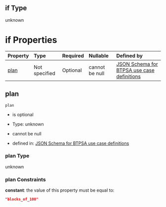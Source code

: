 ## if Type

unknown

# if Properties

| Property      | Type          | Required | Nullable       | Defined by                                                                                                                                                                                                                                    |
| :------------ | :------------ | :------- | :------------- | :-------------------------------------------------------------------------------------------------------------------------------------------------------------------------------------------------------------------------------------------- |
| [plan](#plan) | Not specified | Optional | cannot be null | [JSON Schema for BTPSA use case definitions](btpsa-usecase-properties-services-items-allof-1-then-allof-115-then-allof-0-if-properties-plan.md "undefined#/properties/services/items/allOf/1/then/allOf/115/then/allOf/0/if/properties/plan") |

## plan



`plan`

*   is optional

*   Type: unknown

*   cannot be null

*   defined in: [JSON Schema for BTPSA use case definitions](btpsa-usecase-properties-services-items-allof-1-then-allof-115-then-allof-0-if-properties-plan.md "undefined#/properties/services/items/allOf/1/then/allOf/115/then/allOf/0/if/properties/plan")

### plan Type

unknown

### plan Constraints

**constant**: the value of this property must be equal to:

```json
"blocks_of_100"
```

